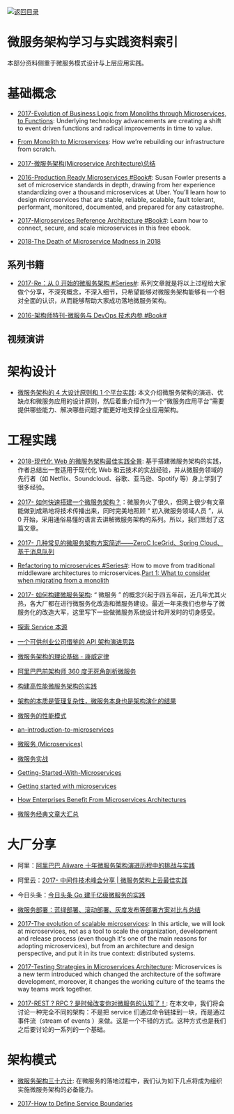 [![返回目录](https://parg.co/UGo)](https://github.com/wxyyxc1992/Awesome-Links)

# 微服务架构学习与实践资料索引

本部分资料侧重于微服务模式设计与上层应用实践。

# 基础概念

* [2017-Evolution of Business Logic from Monoliths through Microservices, to Functions](http://6me.us/bR50k): Underlying technology advancements are creating a shift to event driven functions and radical improvements in time to value.

- [From Monolith to Microservices](https://blog.poki.com/from-monolith-to-microservices-b16bae1d6c9d#.iof40icta): How we’re rebuilding our infrastructure from scratch.

* [2017-微服务架构(Microservice Architecture)总结](https://parg.co/b22)

* [2016-Production Ready Microservices #Book#](https://parg.co/U6C): Susan Fowler presents a set of microservice standards in depth, drawing from her experience standardizing over a thousand microservices at Uber. You’ll learn how to design microservices that are stable, reliable, scalable, fault tolerant, performant, monitored, documented, and prepared for any catastrophe.

* [2017-Microservices Reference Architecture #Book#](https://parg.co/U6h): Learn how to connect, secure, and scale microservices in this free ebook.

- [2018-The Death of Microservice Madness in 2018](http://www.dwmkerr.com/the-death-of-microservice-madness-in-2018/)

## 系列书籍

* [2017-Re：从 0 开始的微服务架构 #Series#](http://www.infoq.com/cn/minibooks/microservice--from-zero): 系列文章就是将以上过程给大家做个分享，不深究概念，不深入细节，只希望能够对微服务架构能够有一个相对全面的认识，从而能够帮助大家成功落地微服务架构。

* [2016-架构师特刊-微服务与 DevOps 技术内参 #Book#](http://q.infoqstatic.com/ppt/Microservice&DevOps.pdf)

## 视频演讲

# 架构设计

* [微服务架构的 4 大设计原则和 1 个平台实践](https://mp.weixin.qq.com/s/dmPhaERxkDlC2lbzgJIMgg):
  本文介绍微服务架构的演进、优缺点和微服务应用的设计原则，然后着重介绍作为一个“微服务应用平台”需要提供哪些能力、解决哪些问题才能更好地支撑企业应用架构。

# 工程实践

* [2018-现代化 Web 的微服务架构最佳实践全景](https://parg.co/U9D): 基于搭建微服务架构的实践，作者总结出一套适用于现代化 Web 和云技术的实战经验，并从微服务领域的先行者（如 Netflix、Soundcloud、谷歌、亚马逊、Spotify 等）身上学到了很多经验。

* [2017- 如何快速搭建一个微服务架构？](http://mp.weixin.qq.com/s/aR_gz8Ns6ndegCc9WDT6fQ)：微服务火了很久，但网上很少有文章能做到成熟地将技术传播出来，同时完美地照顾 “ 初入微服务领域人员 ”，从 0 开始，采用通俗易懂的语言去讲解微服务架构的系列。所以，我们策划了这篇文章。

* [2017- 几种常见的微服务架构方案简述——ZeroC IceGrid、Spring Cloud、基于消息队列](http://www.broadview.com.cn/article/348)

* [Refactoring to microservices #Series#](https://parg.co/b2z): How to move from traditional middleware architectures to microservices.[Part 1: What to consider when migrating from a monolith](https://parg.co/b2z)

- [2017- 如何构建微服务架构](http://www.jianshu.com/p/77ce2dbd1d6e): “ 微服务 ” 的概念兴起于四五年前，近几年尤其火热，各大厂都在进行微服务化改造和微服务建设。最近一年来我们也参与了微服务化的改造大军，这里写下一些做微服务系统设计和开发时的切身感受。

- [探索 Service 本源](https://drive.wps.cn/view/l/c082daaed0c2454c8cb32c76c9af2d88)

- [一个可供创业公司借鉴的 API 架构演进思路 ](https://parg.co/U13)

- [微服务架构的理论基础 - 康威定律](https://yq.aliyun.com/articles/8611?f=tt)

- [阿里巴巴前架构师 360 度无死角剖析微服务](https://my.oschina.net/osccreate/blog/785004)

- [构建高性能微服务架构的实践](http://mp.weixin.qq.com/s?__biz=MzI4MjE3MTcwNA==&mid=2664335032&idx=1&sn=bdc4586829883f256919cb2c719c6d61)

- [架构的本质是管理复杂性，微服务本身也是架构演化的结果](http://mp.weixin.qq.com/s?__biz=MzA5Nzc4OTA1Mw==&mid=411129391&idx=1&sn=ebf06fb5cc4a5f57f86341ba4114cab8&scene=0#wechat_redirect)

- [微服务的性能模式](http://blog.oneapm.com/apm-tech/657.html)

* [an-introduction-to-microservices](https://auth0.com/blog/2015/09/04/an-introduction-to-microservices-part-1/)

* [微服务 (Microservices)](http://blog.csdn.net/wurenhai/article/details/37659335)

* [微服务实战](http://kb.cnblogs.com/page/521880/)

* [Getting-Started-With-Microservices](https://dzone.com/refcardz/getting-started-with-microservices)

* [Getting started with microservices](https://blog.ruxit.com/microservices/)

* [How Enterprises Benefit From Microservices Architectures](https://blog.risingstack.com/how-enterprises-benefit-from-microservices-architectures/)

* [微服务经典文章大汇总](http://mp.weixin.qq.com/s?__biz=MzA3MDg4Nzc2NQ==&mid=504649826&idx=1&sn=6a9a2f98f3be076e234d9758ce87f656#rd)

# 大厂分享

* 阿里：[阿里巴巴 Aliware 十年微服务架构演进历程中的挑战与实践](https://parg.co/b2j)

* 阿里云：[2017- 中间件技术峰会分享 | 微服务架构上云最佳实践](http://jm.taobao.org/2017/08/07/20170807/)

* 今日头条：[今日头条 Go 建千亿级微服务的实践](https://zhuanlan.zhihu.com/p/26695984)

* [微服务部署：蓝绿部署、滚动部署、灰度发布等部署方案对比与总结](http://mp.weixin.qq.com/s/EOsVEvZ95onDXJPsjMoA2g)

- [2017-The evolution of scalable microservices](https://www.oreilly.com/ideas/the-evolution-of-scalable-microservices): In this article, we will look at microservices, not as a tool to scale the organization, development and release process (even though it's one of the main reasons for adopting microservices), but from an architecture and design perspective, and put it in its true context: distributed systems.

- [2017-Testing Strategies in Microservices Architecture](https://parg.co/bec): Microservices is a new term introduced which changed the architecture of the software development, moreover, it changes the working culture of the teams the way teams work together.

- [2017-REST ? RPC ? 是时候改变你对微服务的认知了！](https://mp.weixin.qq.com/s/HTeQNU-1P-hWloEdjl1QYg): 在本文中，我们将会讨论一种完全不同的架构：不是把 service 们通过命令链揉到一块，而是通过事件流（stream of events ）来做。这是一个不错的方式。这种方式也是我们之后要讨论的一系列的一个基础。

# 架构模式

* [微服务架构三十六计](https://mp.weixin.qq.com/s/thflf4uFrC2059X9OZ1Frg): 在微服务的落地过程中，我们认为如下几点将成为组织实施微服务架构的必备能力。

* [2017-How to Define Service Boundaries](https://hackernoon.com/how-to-define-service-boundaries-251c4fc0f205?source=linkShare-fe48c4221a4c-1516851130)
